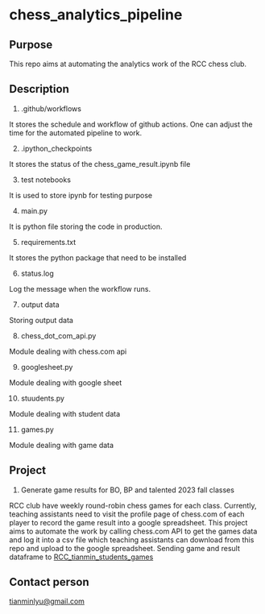 # chess_analytics_pipeline

## Purpose

This repo aims at automating the analytics work of the RCC chess club.

## Description

1. .github/workflows

It stores the schedule and workflow of github actions. One can adjust the time for the automated pipeline to work.

2. .ipython_checkpoints

It stores the status of the chess_game_result.ipynb file

3. test notebooks

It is used to store ipynb for testing purpose

4. main.py

It is python file storing the code in production.

5. requirements.txt

It stores the python package that need to be installed

6. status.log

Log the message when the workflow runs.

7. output data

Storing output data

8. chess_dot_com_api.py

Module dealing with chess.com api

9. googlesheet.py

Module dealing with google sheet

10. stuudents.py

Module dealing with student data

11. games.py

Module dealing with game data



## Project
1. Generate game results for BO, BP and talented 2023 fall classes

RCC club have weekly round-robin chess games for each class. Currently, teaching assistants need to visit the profile page of chess.com of each player to record the game result into a google spreadsheet. This project aims to automate the work by calling chess.com API to get the games data and log it into a csv file which teaching assistants can download from this repo and upload to the google spreadsheet. Sending game and result dataframe to [RCC_tianmin_students_games](https://docs.google.com/spreadsheets/d/1YbU3GZq58mWu5Kl4l4gPhq96aohmk8gFxbzGr6cpA7o/edit#gid=1280403112) 

## Contact person

tianminlyu@gmail.com
